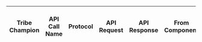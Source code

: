 | Tribe Champion | API Call Name | Protocol | API Request | API Response | From Component | To Component | Implementation (does not exist, exists, steel) | CD status (none, partial, full) | Automated Testing status | Notes |
|----------------|---------------|----------|-------------|--------------|----------------|--------------|------------------------------------------------|---------------------------------|--------------------------|-------|
